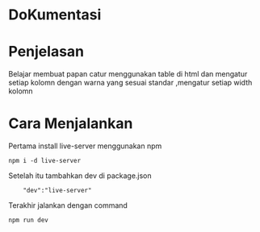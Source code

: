 # DoKumentasi

# Penjelasan

Belajar membuat papan catur menggunakan table di html dan mengatur setiap kolomn dengan warna yang sesuai standar ,mengatur setiap width kolomn

# Cara Menjalankan

Pertama install live-server menggunakan npm

```
npm i -d live-server
```

Setelah itu tambahkan dev di package.json

```
    "dev":"live-server"

```

Terakhir jalankan dengan command

```
npm run dev
```
